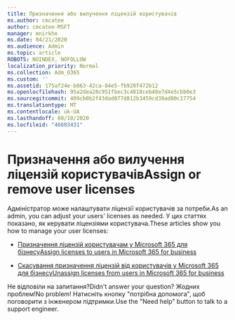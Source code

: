 ```yaml
---
title: Призначення або вилучення ліцензій користувачів
ms.author: cmcatee
author: cmcatee-MSFT
manager: mnirkhe
ms.date: 04/21/2020
ms.audience: Admin
ms.topic: article
ROBOTS: NOINDEX, NOFOLLOW
localization_priority: Normal
ms.collection: Adm_O365
ms.custom: ''
ms.assetid: 175af24e-b863-42ca-84e5-fb920f472b12
ms.openlocfilehash: 95a2dea28c951fbec3c4818ceb48e7d4e5cbb0e3
ms.sourcegitcommit: 409cb0b2f43dad077d812b3459cd39ad00c17754
ms.translationtype: MT
ms.contentlocale: uk-UA
ms.lasthandoff: 08/10/2020
ms.locfileid: "46603431"
---
```

# <a name="assign-or-remove-user-licenses"></a><span data-ttu-id="5b708-102">Призначення або вилучення ліцензій користувачів</span><span class="sxs-lookup"><span data-stu-id="5b708-102">Assign or remove user licenses</span></span>

<span data-ttu-id="5b708-103">Адміністратор може налаштувати ліцензії користувачів за потреби.</span><span class="sxs-lookup"><span data-stu-id="5b708-103">As an admin, you can adjust your users' licenses as needed.</span></span> <span data-ttu-id="5b708-104">У цих статтях показано, як керувати ліцензіями користувача.</span><span class="sxs-lookup"><span data-stu-id="5b708-104">These articles show you how to manage your user licenses:</span></span>
  
- [<span data-ttu-id="5b708-105">Призначення ліцензій користувачам у Microsoft 365 для бізнесу</span><span class="sxs-lookup"><span data-stu-id="5b708-105">Assign licenses to users in Microsoft 365 for business</span></span>](https://docs.microsoft.com/azure/active-directory/fundamentals/license-users-groups?context=azure/active-directory/users-groups-roles/context/ugr-context)

- [<span data-ttu-id="5b708-106">Скасування призначення ліцензій від користувачів у Microsoft 365 для бізнесу</span><span class="sxs-lookup"><span data-stu-id="5b708-106">Unassign licenses from users in Microsoft 365 for business</span></span>](https://docs.microsoft.com/azure/active-directory/fundamentals/license-users-groups?context=azure/active-directory/users-groups-roles/context/ugr-context#remove-a-license)

<span data-ttu-id="5b708-107">Не відповіли на запитання?</span><span class="sxs-lookup"><span data-stu-id="5b708-107">Didn't answer your question?</span></span> <span data-ttu-id="5b708-108">Жодних проблем!</span><span class="sxs-lookup"><span data-stu-id="5b708-108">No problem!</span></span> <span data-ttu-id="5b708-109">Натисніть кнопку "потрібна допомога", щоб поговорити з інженером підтримки.</span><span class="sxs-lookup"><span data-stu-id="5b708-109">Use the "Need help" button to talk to a support engineer.</span></span>